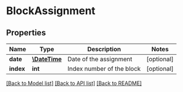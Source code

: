 # BlockAssignment

## Properties
Name | Type | Description | Notes
------------ | ------------- | ------------- | -------------
**date** | [**\DateTime**](\DateTime.md) | Date of the assignment | [optional] 
**index** | **int** | Index number of the block | [optional] 

[[Back to Model list]](../README.md#documentation-for-models) [[Back to API list]](../README.md#documentation-for-api-endpoints) [[Back to README]](../README.md)

